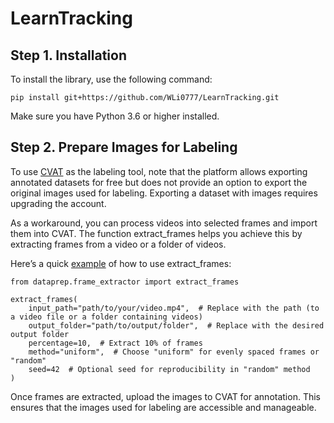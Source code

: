 # LearnTracking

## Step 1. Installation

To install the library, use the following command:
  ```
  pip install git+https://github.com/WLi0777/LearnTracking.git
  ```
Make sure you have Python 3.6 or higher installed.


## Step 2. Prepare Images for Labeling

To use [CVAT](https://www.cvat.ai/) as the labeling tool, note that the platform allows exporting annotated datasets for free but does not provide an option to export the original images used for labeling. Exporting a dataset with images requires upgrading the account.

As a workaround, you can process videos into selected frames and import them into CVAT. The function extract_frames helps you achieve this by extracting frames from a video or a folder of videos.

Here’s a quick [example](https://github.com/WLi0777/LearnTracking/blob/main/examples/example_video_extraction.py) of how to use extract_frames:
  ```
  from dataprep.frame_extractor import extract_frames

  extract_frames(
      input_path="path/to/your/video.mp4",  # Replace with the path (to a video file or a folder containing videos)
      output_folder="path/to/output/folder",  # Replace with the desired output folder
      percentage=10,  # Extract 10% of frames
      method="uniform",  # Choose "uniform" for evenly spaced frames or "random"
      seed=42  # Optional seed for reproducibility in "random" method
  )
  ```

Once frames are extracted, upload the images to CVAT for annotation. This ensures that the images used for labeling are accessible and manageable.

